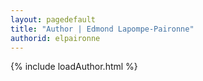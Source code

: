 ```yaml
---
layout: pagedefault
title: "Author | Edmond Lapompe-Paironne"
authorid: elpaironne
---
```

{% include loadAuthor.html %}